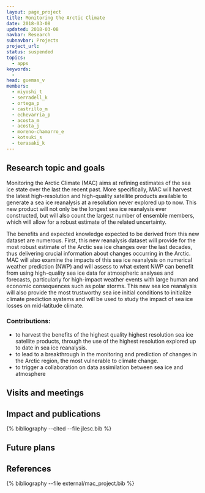 ```yaml
---
layout: page_project
title: Monitoring the Arctic Climate
date: 2018-03-08
updated: 2018-03-08
navbar: Research
subnavbar: Projects
project_url:
status: suspended
topics:
  - apps
keywords:
  -
head: guemas_v
members:
  - miyoshi_t
  - serradell_k
  - ortega_p
  - castrillo_m
  - echevarria_p
  - acosta_m
  - acosta_j
  - moreno-chamarro_e
  - kotsuki_s
  - terasaki_k
---
```


## Research topic and goals
Monitoring the Arctic Climate (MAC) aims at refining estimates of the sea ice state over the last the recent past. More specifically, MAC will harvest the latest high-resolution and high-quality satellite products available to generate a sea ice reanalysis at a resolution never explored up to now. This new product will not only be the longest sea ice reanalysis ever constructed, but will also count the largest number of ensemble members, which will allow for a robust estimate of the related uncertainty.

The benefits and expected knowledge expected to be derived from this new dataset are numerous. First, this new reanalysis dataset will provide for the most robust estimate of the Arctic sea ice changes over the last decades, thus delivering crucial information about changes occurring in the Arctic. MAC will also examine the impacts of this sea ice reanalysis on numerical weather prediction (NWP) and will assess to what extent NWP can benefit from using high-quality sea ice data for atmospheric analyses and forecasts, particularly for high-impact weather events with large human and economic consequences such as polar storms. This new sea ice reanalysis will also provide the most trustworthy sea ice initial conditions to initialize climate prediction systems and will be used to study the impact of sea ice losses on mid-latitude climate.

### Contributions:
- to harvest the benefits of the highest quality highest resolution sea ice satellite products, through the use of the highest resolution explored up to date in sea ice reanalysis.
- to lead to a breakthrough in the monitoring and prediction of changes in the Arctic region, the most vulnerable to climate change.
- to trigger a collaboration on data assimilation between sea ice and atmosphere


## Visits and meetings


## Impact and publications


{% bibliography --cited --file jlesc.bib %}


## Future plans


## References

<!--
{% comment %}
=================
=== IMPORTANT ===
=================

Replace 'YOUR_BIBTEX_FILE_NAME_HERE' with the name of the BibTeX file with the external references!
{% endcomment %}
-->

{% bibliography --file external/mac_project.bib %}
